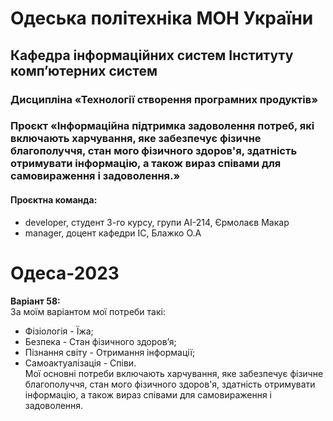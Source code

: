 # Одеська політехніка МОН України

## Кафедра інформаційних систем Інституту комп’ютерних систем

### Дисципліна «Технології створення програмних продуктів»

### Проєкт «Інформаційна підтримка задоволення потреб, які включають харчування, яке забезпечує фізичне благополуччя, стан мого фізичного здоров'я, здатність отримувати інформацію, а також вираз співами для самовираження і задоволення.»

#### Проєктна команда:

- developer, студент 3-го курсу, групи АІ-214, Єрмолаєв Макар
- manager, доцент кафедри ІС, Блажко О.А

# Одеса-2023

**Варіант 58:**  
За моїм варіантом мої потреби такі:
- Фізіологія - Їжа;
- Безпека - Стан фізичного здоров’я;
- Пізнання світу - Отримання інформації;
- Самоактуалізація - Співи.  
Мої основні потреби включають харчування, яке забезпечує фізичне благополуччя, стан мого фізичного здоров'я, здатність отримувати інформацію, а також вираз співами для самовираження і задоволення.
